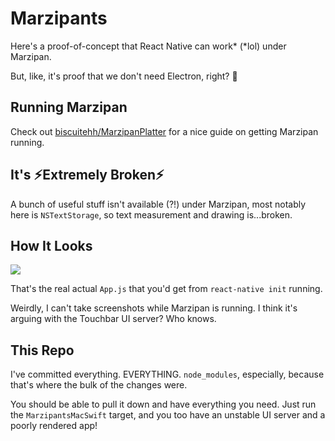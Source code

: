 # Marzipants

Here's a proof-of-concept that React Native can work* (*lol) under Marzipan.

But, like, it's proof that we don't need Electron, right? 💪

## Running Marzipan

Check out [biscuitehh/MarzipanPlatter](https://github.com/biscuitehh/MarzipanPlatter) for a nice guide on getting Marzipan running.

## It's ⚡️Extremely Broken⚡️

A bunch of useful stuff isn't available (?!) under Marzipan, most notably here is `NSTextStorage`, so text measurement and drawing is...broken.

## How It Looks

![](http://hi.notjo.sh/3o3X070X2h1T/notjosh_2018-Jun-08.jpg)

That's the real actual `App.js` that you'd get from `react-native init` running.

Weirdly, I can't take screenshots while Marzipan is running. I think it's arguing with the Touchbar UI server? Who knows.

## This Repo

I've committed everything. EVERYTHING. `node_modules`, especially, because that's where the bulk of the changes were.

You should be able to pull it down and have everything you need. Just run the `MarzipantsMacSwift` target, and you too have an unstable UI server and a poorly rendered app!
